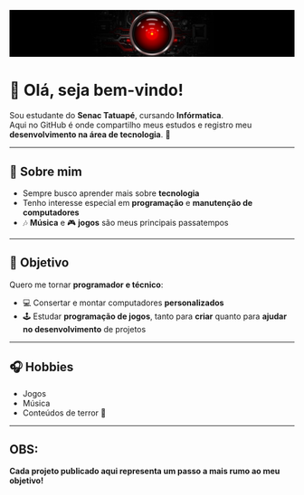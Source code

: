 ![](banner.jpg)

# 👋 Olá, seja bem-vindo!  

Sou estudante do **Senac Tatuapé**, cursando **Infórmatica**.  
Aqui no GitHub é onde compartilho meus estudos e registro meu **desenvolvimento na área de tecnologia**. 🚀  

---

## 📌 Sobre mim  
- Sempre busco aprender mais sobre **tecnologia**  
- Tenho interesse especial em **programação** e **manutenção de computadores**  
- 🎶 **Música** e 🎮 **jogos** são meus principais passatempos  

---

## 🎯 Objetivo  
Quero me tornar **programador e técnico**:  
- 💻 Consertar e montar computadores **personalizados**
- 🕹️ Estudar **programação de jogos**, tanto para **criar** quanto para **ajudar no desenvolvimento** de projetos  

---

## 🎧 Hobbies  
- Jogos  
- Música  
- Conteúdos de terror 👻  

---
## OBS:
**Cada projeto publicado aqui representa um passo a mais rumo ao meu objetivo!**  
